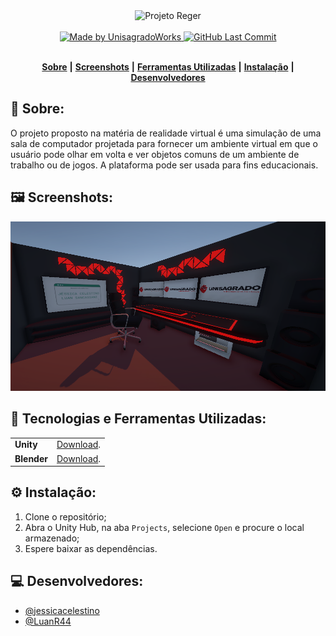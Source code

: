 <div align="center">
   <img alt="Projeto Reger" src="https://unisagrado.edu.br/uploads/2008/logotipos/unisagrado/png/unisagrado-transparente-branco.png" width="22%" height: "auto" />
</div>
<br/>
<div align="center">
   <a href="https://github.com/UnisagradoWorks">
      <img alt="Made by UnisagradoWorks" src="https://img.shields.io/badge/made%20by-UnisagradoWorks-yellow">
   </a>
   <a href="https://github.com/UnisagradoWorks/projeto-reger/commits/main">
      <img alt="GitHub Last Commit" src="https://img.shields.io/github/last-commit/UnisagradoWorks/room-pc">
   </a>
</div>
</br>
<div align="center">

[**Sobre**](#-sobre) **|**
[**Screenshots**](#%EF%B8%8F-screenshots) **|**
[**Ferramentas Utilizadas**](#-tecnologias-e-ferramentas-utilizadas) **|**
[**Instalação**](#%EF%B8%8F-instala%C3%A7%C3%A3o) **|**
[**Desenvolvedores**](#-desenvolvedores)

</div>

## 📝 Sobre:
O projeto proposto na matéria de realidade virtual é uma simulação de uma sala de computador projetada para fornecer um ambiente virtual em que o usuário pode olhar em volta e ver objetos comuns de um ambiente de trabalho ou de jogos. A plataforma pode ser usada para fins educacionais.

## 🖼️ Screenshots:

<img src=".github/vr-room.png" alt="game img"/>

## 💾 Tecnologias e Ferramentas Utilizadas:

<table>
  <tbody>
    <tr>
      <td style="font-weight: bold">Unity</td>
      <td>
        <a href="https://unity.com" target="_blank">Download</a>.
      </td>
    </tr>
    <tr>
      <td style="font-weight: bold">Blender</td>
      <td>
        <a href="https://www.blender.org/" target="_blank">Download</a>.
      </td>
    </tr>
  </tbody>
</table>

## ⚙️ Instalação:
1. Clone o repositório;
2. Abra o Unity Hub, na aba `Projects`, selecione `Open` e procure o local armazenado;
3. Espere baixar as dependências.

## 💻 Desenvolvedores:

- [@jessicacelestino](https://github.com/jessicacelestino)
- [@LuanR44](https://github.com/LuanR44)
